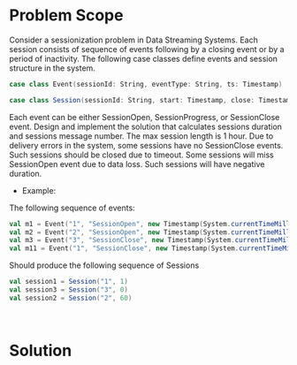 # Problem Scope
Consider a sessionization problem in Data Streaming Systems. Each session consists of sequence of events following by a closing event or by a period of inactivity. The following case classes define events and session structure in the system.

```scala
case class Event(sessionId: String, eventType: String, ts: Timestamp)

case class Session(sessionId: String, start: Timestamp, close: Timestamp, events: Int, close_dt: String)
```

Each event can be either SessionOpen, SessionProgress, or SessionClose event.
Design and implement the solution that calculates sessions duration and sessions message number. The max session length is 1 hour. Due to delivery errors in the system, some sessions have no SessionClose events. Such sessions should be closed due to timeout. Some sessions will miss SessionOpen event due to data loss. Such sessions will have negative duration.  

- Example:

The following sequence of events: 

```scala
val m1 = Event("1", "SessionOpen", new Timestamp(System.currentTimeMillis()))
val m2 = Event("2", "SessionOpen", new Timestamp(System.currentTimeMillis()))
val m3 = Event("3", "SessionClose", new Timestamp(System.currentTimeMillis()))
val m11 = Event("1", "SessionClose", new Timestamp(System.currentTimeMillis()))
```

Should produce the following sequence of Sessions
```scala
val session1 = Session("1", 1)
val session3 = Session("3", 0)
val session2 = Session("2", 60)
```  
<br/>

# Solution





